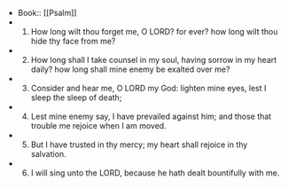 - Book:: [[Psalm]]
- 1. How long wilt thou forget me, O LORD? for ever? how long wilt thou hide thy face from me?
- 2. How long shall I take counsel in my soul, having sorrow in my heart daily? how long shall mine enemy be exalted over me?
- 3. Consider and hear me, O LORD my God: lighten mine eyes, lest I sleep the sleep of death;
- 4. Lest mine enemy say, I have prevailed against him; and those that trouble me rejoice when I am moved.
- 5. But I have trusted in thy mercy; my heart shall rejoice in thy salvation.
- 6. I will sing unto the LORD, because he hath dealt bountifully with me.
